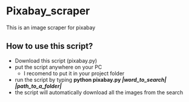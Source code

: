 # Pixabay_scraper
This is an image scraper for pixabay

## __How to use this script?__
* Download this script (pixabay.py)
* put the script anywhere on your PC
  * I recomend to put it in your project folder
* run the script by typing __python pixabay.py _|word_to_search|_ _|path_to_a_folder|___
* the script will automatically download all the images from the search
